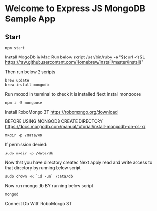 # Welcome to Express JS MongoDB Sample App

## Start
`npm start`

Install MogoDb in Mac
Run below script 
/usr/bin/ruby -e "$(curl -fsSL https://raw.githubusercontent.com/Homebrew/install/master/install)"

Then run below 2 scripts

    brew update
    brew install mongodb
Run mogod in terminal to check it is installed 
Next install mongoose

    npm i -S mongoose


Install RoboMongo 3T
https://robomongo.org/download


BEFORE USING MONGODB CREATE DIRECTORY
https://docs.mongodb.com/manual/tutorial/install-mongodb-on-os-x/

    mkdir -p /data/db

If permission denied:

    sudo mkdir -p /data/db

Now that you have directory created Next apply read and write access to that directory by running below script

    sudo chown -R `id -un` /data/db
Now run mongo db BY running below script

    mongod

Connect Db With RoboMongo 3T




